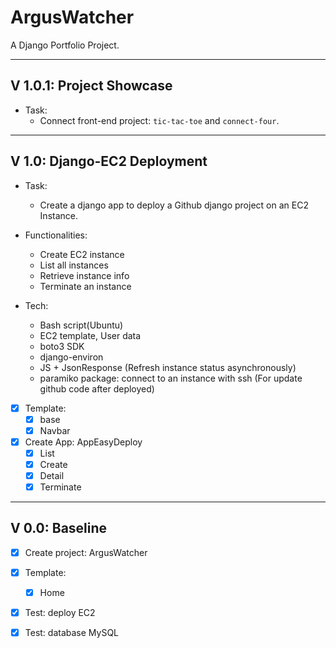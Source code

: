 # ArgusWatcher

A Django Portfolio Project.

---

## V 1.0.1: Project Showcase

- Task:
  - Connect front-end project: `tic-tac-toe` and `connect-four`.

---

## V 1.0: Django-EC2 Deployment

- Task:
  - Create a django app to deploy a Github django project on an EC2 Instance.

- Functionalities:
  - Create EC2 instance
  - List all instances
  - Retrieve instance info
  - Terminate an instance

- Tech:
  - Bash script(Ubuntu)
  - EC2 template, User data
  - boto3 SDK
  - django-environ
  - JS + JsonResponse (Refresh instance status asynchronously)
  - paramiko package: connect to an instance with ssh (For update github code after deployed)

- [x] Template:
  - [x] base
  - [x] Navbar

- [x] Create App: AppEasyDeploy
  - [x] List
  - [x] Create
  - [x] Detail
  - [x] Terminate

---

## V 0.0: Baseline

- [x] Create project: ArgusWatcher
- [x] Template:
  - [x] Home
- [x] Test: deploy EC2
- [x] Test: database MySQL

